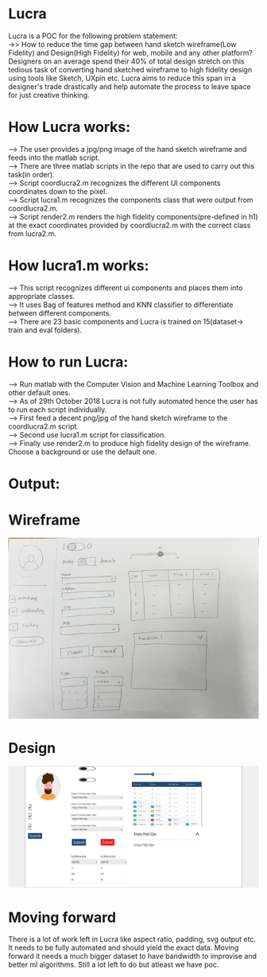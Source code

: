 # Lucra

Lucra is a POC for the following problem statement:<br />
->> How to reduce the time gap between hand sketch wireframe(Low Fidelity) and Design(High Fidelity) for web, mobile and any other platform? Designers on an average spend their 40% of total design stretch on this tedious task of converting hand sketched wireframe to high fidelity design
using tools like Sketch, UXpin etc. Lucra aims to reduce this span in a designer's trade drastically and help automate the process to leave space for just creative thinking.

# How Lucra works:<br />
--> The user provides a jpg/png image of the hand sketch wireframe and feeds into the matlab script.<br />
--> There are three matlab scripts in the repo that are used to carry out this task(in order).<br />
--> Script coordlucra2.m recognizes the different UI components coordinates down to the pixel.<br />
--> Script lucra1.m recognizes the components class that were output from coordlucra2.m. <br />
--> Script render2.m renders the high fidelity components(pre-defined in h1) at the exact coordinates provided by coordlucra2.m with the correct class from lucra2.m.<br />

# How lucra1.m works:<br />
--> This script recognizes different ui components and places them into appropriate classes.<br />
--> It uses Bag of features method and KNN classifier to differentiate between different components.<br />
--> There are 23 basic components and Lucra is trained on 15(dataset-> train and eval folders).<br />

# How to run Lucra:<br />
--> Run matlab with the Computer Vision and Machine Learning Toolbox and other default ones.<br /> 
--> As of 29th October 2018 Lucra is not fully automated hence the user has to run each script individually.<br />
--> First feed a decent png/jpg of the hand sketch wireframe to the coordlucra2.m script.<br />
--> Second use lucra1.m script for classification.<br />
--> Finally use render2.m to produce high fidelity design of the wireframe. Choose a background or use the default one.<br />

# Output:<br />
   # Wireframe<br />
![Wireframe](https://github.com/artisvirat/Lucra/blob/master/jk.jpeg)<br />
   # Design<br />
![Design](https://github.com/artisvirat/Lucra/blob/master/final.jpg)
# Moving forward<br />
There is a lot of work left in Lucra like aspect ratio, padding, svg output etc. It needs to be fully automated and should yield the exact data. Moving forward it needs a much bigger dataset to have bandwidth to improvise and better ml algorithms. 
Still a lot left to do but atleast we have poc. 
